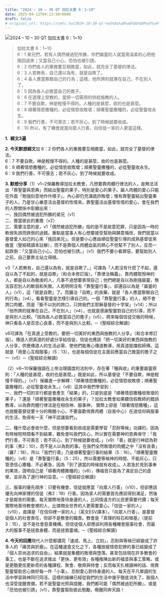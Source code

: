 ```yaml
---
title: "2024 – 10 – 30 QT 加拉太書 6：1~10"
date: 2025-04-12T04:13:58+0800
draft: false
# original_url: https://cmtc.tw/2024-10-30-qt-%e5%8a%a0%e6%8b%89%e5%a4%aa%e6%9b%b8-6%ef%bc%9a110
---
```


![2024 – 10 – 30 QT 加拉太書 6：1~10](/images/qt.jpg  "2024 – 10 – 30 QT 加拉太書 6：1~10")

> 加拉太書 6：1~10  
> 6：1 弟兄們，若有人偶然被過犯所勝，你們屬靈的人就當用溫柔的心把他挽回過來；又當自己小心，恐怕也被引誘。  
> 6：2 你們各人的重擔要互相擔當，如此，就完全了基督的律法。  
> 6：3 人若無有，自己還以為有，就是自欺了。  
> 6：4 各人應當察驗自己的行為；這樣，他所誇的就專在自己，不在別人了，  
> 6：5 因為各人必擔當自己的擔子。  
> 6：6 在道理上受教的，當把一切需用的供給施教的人。  
> 6：7 不要自欺，神是輕慢不得的。人種的是甚麼，收的也是甚麼。  
> 6：8 順著情慾撒種的，必從情慾收敗壞；順著聖靈撒種的，必從聖靈收永生。  
> 6：9 我們行善，不可喪志；若不灰心，到了時候就要收成。  
> 6：10 所以，有了機會就當向眾人行善，向信徒一家的人更當這樣。

**1.  經文3遍**

**2. 今天默想經文**加 6：2 你們各人的重擔要互相擔當，如此，就完全了基督的律法。  
6：7 不要自欺，神是輕慢不得的。人種的是甚麼，收的也是甚麼。  
6：8 順著情慾撒種的，必從情慾收敗壞；順著聖靈撒種的，必從聖靈收永生。  
6：9 我們行善，不可喪志；若不灰心，到了時候就要收成。

**3. 默想分享**（1）v1~2保羅教導加拉太教會，凡想要靠肉體行律法的人，是無法活出「靠聖靈與恩典」而結出聖靈的果子，特別是愛心的果子。屬人肉體的愛心只能在外面「勉強刻意地作作樣子」，內心卻仍充滿詭詐敗壞；惟有靠聖靈結出聖靈果子的人，乃是甘心樂意活出基督的性情來。靠聖靈活出基督性情的愛心，會在我們的人際關係中彰顯出來：  
一、挽回偶然被過犯所勝的弟兄（v1）  
二、擔當彼此的重擔（v2）  
三、需要注意的是，v1「偶然被過犯所勝」指的是不是故意犯罪，只是因為一時的軟弱失誤而跌倒的過錯。重點是當事人有心想要接受幫助與願意悔改，我們就當以基督愛人如己的心來「挽回弟兄」。但是要小心應由順從聖靈引導的成熟基督徒來擔當（聖經精讀本註解），而不是靠個人肉體血氣的熱心不但幫不了別人，反而一起跌倒：「又當自己小心，恐怕也被引誘。」（v1）我們不要小看罪惡，要幫助別人之前，自己要靠主站立得穩。

v3「人若無有，自己還以為有，就是自欺了。」可譯為「人若沒有什麼了不起，還自以為了不起的，就是自欺」（和合本修訂版）。「靠律法稱義」、靠肉體取悅神的人，都是自以為敬虔的人，凡事不過想要表現自己；他們總是自以為剛強屬靈，無法容忍別人的軟弱和失敗。人若明明沒有「靠聖靈行事」，卻還自以為是「屬靈的人」（v1），這「就是自欺」了。而醫治「自欺」的良藥，就是「各人應當察驗自己的行為」（v4），看看聖靈是怎樣引導自己的。一個「靠聖靈行事」的人，絕不會誇口肉體，而是「斷不以別的誇口，只誇我們主耶穌基督的十字架」（v14）；所以「他所誇的就專在自己，不在別人」（v4），也就是感謝聖靈對自己的引導，而不是與別人比較。「因為各人必擔當自己的擔子」（v5），將來每個信徒交帳的時候，神只看各人是否忠心良善，而不是與別人比較。─《聖經綜合解讀》

v6可譯為「在真道上受教的，要把一切美好的東西與施教的人分享」（和合本修訂版）。傳道人把真道的好處分享給信徒，信徒也應該「把一切美好的東西與施教的人分享，供應傳道人的生活必需、使他們能專心傳道教導，用真道抵擋假師傅。這就是「用愛心互相服事」（5：13），也是每個信徒在主面前應當自己擔當的擔子之一（v5）─《聖經綜合解讀》

（2）v6~10保羅強調在上帝治理國度的法則中，存在著「種與收」的重要屬靈原則：「人種的是甚麼，收的也是甚麼。」既是如此，所以基督徒「不要自欺，神是輕慢不得的。」（v7）保羅進一步解釋：「順著情慾撒種的，必從情慾收敗壞；順著聖靈撒種的，必從聖靈收永生。」（v8）這其中我們學習到：  
一、我們一切的言行都是會產生「結果」的，只是到底是「順著情慾撒種收敗壞的果子」？還是「順著聖靈撒種收永生的果子」？加拉太教會如果聽信假教師的錯誤教導，以為靠肉體行律法是在相信神、服事神， 實際上卻是「順著情慾撒種」，這也提醒基督徒要十分的儆醒小心，不要喜歡倚靠肉體（自我中心）在過信仰與服事的生活，免得有一天「神不認識我們」。

二、種什麼必會收什麼，但是想要看到收成是需要學習「忍耐等候」功課的，因為有時候短時間看不到結果，難免會叫我們灰心，所以實在需要神的恩典保守：「我們行善，不可喪志；若不灰心，到了時候就要收成。」（v9）「善」就是行神認為對的事（弗2：10），而不是人以為對的事。在我們全然敗壞的肉體之中「沒有良善」（羅7：18），所以「我們行善」乃是順著聖靈行事的結果（5：16）。「順著聖靈撒種的」（v8）是「靠聖靈行事」（5：25），所以需要等候神的時間、不能灰心，只管憑信心撒種、不必著急，因為「到了適當的時候就有收成」。人若急於見到事奉的果效，證明自己是「順著肉體撒種的」（v8），傳福音只是為了滿足自己的虛榮，並非為了遵行神的旨意。─《聖經綜合解讀》

三、服事的優先順序：只要有機會，信徒就應當「向眾人行善」（v10），但卻應該優先向神家裡的信徒（弗2：19）行善。因為家人的需要首先應該得到滿足，然後才是鄰舍的需要。每天實際地善待身邊的人，比同情遠方的災民更需要代價；每天實際地善待教會裡的人，比憐憫全世界的人更需要愛心。「信徒一家的人」（v10），直譯是「在信仰裡一家的人」（英文ESV譯本）。「向眾人行善」，是基督徒個人的社會責任，但卻不是教會的職責。教會是「真理的柱石和根基」（提前3：15），並不是社會慈善機構。但信徒個人卻應該利用各種機會服事社會，而最大的服事不是拯救身體、而是拯救靈魂。─《聖經綜合解讀》

**4. 今天的回應**現代人什麼都講究「速成、馬上、立刻」，忍耐與等候已經變成了許多人的「痛苦與折磨」。在這種速食文化之下，各種放縱情慾犯罪的事已經變成了「個人崇尚追求的自由」，結果就是集體的敗壞與墮落。甚至包括現在許多教會的事工，也是不斷在追求推出「更快、更有效」各種推陳出新的福音與事工策略，或是更酷更炫更新奇的各種課程、聚會、敬拜與特會；反而每天扎根讀神的話、倚靠聖靈幫助忠心做好每一件「小事」、忍耐愛心對待身邊的人、每天在平凡單調的生活中學習與神同行同活，這樣的操練已經從我們的生活中幾乎徹底消失了。我個人也深受提醒責備，若不是聖靈光照與提醒，我們都可能「偶然被過犯所勝」，或是「恐怕也被引誘」（v1），靠聖靈幫助彼此勉勵，儆醒同奔天路！